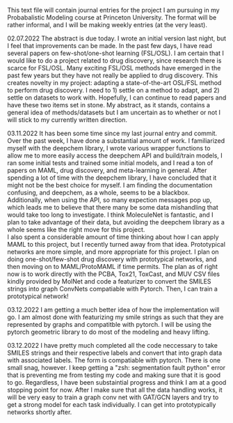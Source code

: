 This text file will contain journal entries for the project I am pursuing in my Probabalistic Modeling course at 
Princeton University.  The format will be rather informal, and I will be making weekly entries (at the very least).

02.07.2022
The abstract is due today.  I wrote an initial version last night, but I feel that improvements can be made. In
the past few days, I have read several papers on few-shot/one-shot learning (FSL/OSL). I am certain that I would 
like to do a project related to drug discovery, since research there is scarce for FSL/OSL.  Many exciting FSL/OSL 
methods have emerged in the past few years but they have not really be applied to drug discovery.  This creates 
novelty in my project: adapting a state-of-the-art OSL/FSL method to perform drug discovery.  I need to 1) settle
on a method to adapt, and 2) settle on datasets to work with.  Hopefully, I can continue to read papers and have
these two items set in stone.  My abstract, as it stands, contains a general idea of methods/datasets but I am
uncertain as to whether or not I will stick to my currently written direction.

03.11.2022
It has been some time since my last journal entry and commit.  Over the past week, I have done a substantial 
amount of work.  I familiarized myself with the deepchem library, I wrote various wrapper functions to allow me
to more easily access the deepchem API and build/train models, I ran some initial tests and trained some initial 
models, and I read a ton of papers on MAML, drug discovery, and meta-learning in general.  After spending a lot of
time with the deepchem library, I have concluded that it might not be the best choice for myself.  I am finding 
the documentation confusing, and deepchem, as a whole, seems to be a blackbox.  Additionally, when using the API,
so many expection messages pop up, which leads me to believe that there many be some data mishandling that would 
take too long to investigate.  I think MoleculeNet is fantastic, and I plan to take advantage of their data, but
avoiding the deepchem library as a whole seems like the right move for this project.  
I also spent a considerable amount of time thinking about how I can apply MAML to this project, but I recently
turned away from that idea.  Prototypical networks are more simple, and more appropriate for this project. I plan
on doing one-shot/few-shot drug discovery with prototypical networks, and then moving on to MAML/ProtoMAML if time
permits. 
The plan as of right now is to work directly with the PCBA, Tox21, ToxCast, and MUV CSV files kindly provided by 
MolNet and code a featurizer to convert the SMILES strings into graph ConvNets compatiable with Pytorch.  Then,
I can train a prototypical network!

03.12.2022
I am getting a much better idea of how the implementation will go. I am almost done with featurizing my 
smile strings as such that they are represented by graphs and compatitble with pytorch.  I will be using 
the pytorch geometric library to do most of the modeling and heavy lifting.

03.12.2022
I have pretty much completed all the code neccessary to take SMILES strings and their respective labels and 
convert that into graph data with associated labels.  The form is compatiable with pytorch.  There is one small
snag, however.  I keep getting a "zsh: segmentation fault  python" error that is preventing me from testing my
code and making sure that it is good to go.  Regardless, I have been substaintial progress and think I am at a 
good stopping point for now.  After I make sure that all the data handling works, it will be very easy to train
a graph conv net with GAT/GCN layers and try to get a strong model for each task individually.  I can get into
prototypically networks shortly after. 

